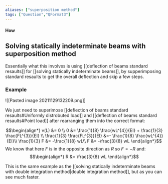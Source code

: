 ```yaml
---
aliases: ["superposition method"]
tags: ["Question","QFormat3"]
---
```


#### How
## Solving statically indeterminate beams with superposition method
Essentially what this involves is using [[deflection of beams standard resaults]] for [[solving statically indeterminate beams]], by supperimposing standard resaults to get the overall deflection and skip a few steps.

### Example

![[Pasted image 20211129132209.png]]

We just need to superimose [[deflection of beams standard resaults#Uniformly distrobuted load]] and [[deflection of beams standard resaults#Point load]] after rearranging them into the correct format:

$$\begin{align*}
v(L) &= 0 \\
   0 &= \frac{1}{8} \frac{wL^{4}}{EI} + \frac{1}{3} \frac{FL^{3}}{EI} \\
\frac{1}{3} \frac{FL^{3}}{EI} &=- \frac{1}{8} \frac{wL^{4}}{EI}\\
\frac{1}{3} F &= -\frac{1}{8} wL\\
F &= -\frac{3}{8} wL
\end{align*}$$
We know that here $F$ is in the opposite direction as $R$ so $F=-R$ and:
$$\begin{align*}
   R &= \frac{3}{8} wL
\end{align*}$$

This is the same example as the [[solving statically indeterminate beams with double integration method|double integration method]], but as you can see much faster.